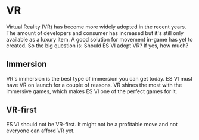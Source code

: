 # VR

Virtual Reality (VR) has become more widely adopted in the recent years.
The amount of developers and consumer has increased but it's still only
available as a luxury item. A good solution for movement in-game has yet to created.
So the big question is: Should ES VI adopt VR? If yes, how much?

## Immersion

VR's immersion is the best type of immersion you can get today. ES VI must have
VR on launch for a couple of reasons. VR shines the most with the immersive games,
which makes ES VI one of the perfect games for it.

## VR-first

ES VI should not be VR-first. It might not be a profitable move and not everyone
can afford VR yet.
